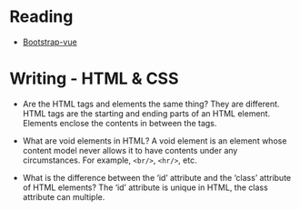 # Reading

- [Bootstrap-vue](https://bootstrap-vue.org/docs)


# Writing - HTML & CSS

- Are the HTML tags and elements the same thing?
  They are different. HTML tags are the starting and ending parts of an HTML element. Elements enclose the contents in between the tags.

- What are void elements in HTML?
  A void element is an element whose content model never allows it to have contents under any circumstances. For example, `<br/>`, `<hr/>`, etc.

- What is the difference between the ‘id’ attribute and the ‘class’ attribute of HTML elements?
  The ‘id’ attribute is unique in HTML, the class attribute can multiple.